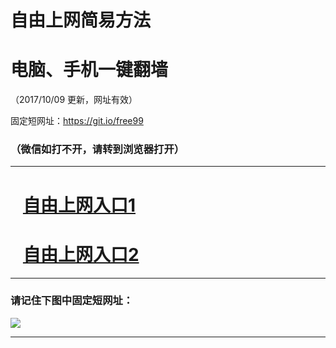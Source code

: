 ﻿# 自由上网简易方法

# 电脑、手机一键翻墙

（2017/10/09 更新，网址有效）

固定短网址：https://git.io/free99

### （微信如打不开，请转到浏览器打开）


***





# &nbsp;&nbsp; <a href="http://ft2408525625.fwq-tz-1001.info/fwqtz01.html?t=100900110814 " target="_blank">自由上网入口1</a>
# &nbsp;&nbsp; <a href="http://ft3220424539.fwq-tz-1002.info/fwqtz02.html?t=100900110360 " target="_blank">自由上网入口2</a>
***

### 请记住下图中固定短网址：

<img src="https://s3-us-west-2.amazonaws.com/fwq-1001/yjfq-20170905okok.png" /> 


***

